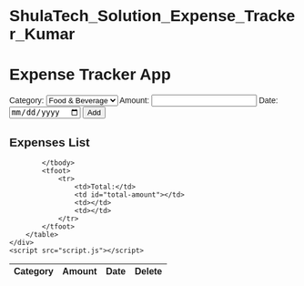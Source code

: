 # ShulaTech_Solution_Expense_Tracker_Kumar


<!DOCTYPE html>
<html lang="en">
<head>
    <meta charset="UTF-8">
    <meta http-equiv="X-UA-Compatible" content="IE=edge">
    <meta name="viewport" content="width=device-width, initial-scale=1.0">
    <link rel="stylesheet" href="style.css">
    <title>Expense Tracker App</title>
</head>
<style>body {
    font-family: Arial, sans-serif;
    margin: 0;
  }
  
  h1, h2 {
    text-align: center;
  }
  
  .input-section {
    display: flex;
    flex-direction: row;
    justify-content: space-between;
    align-items: center;
    padding: 10px;
  }
  
  .input-section label {
    font-weight: bold;
    margin-right: 10px;
  }
  
  .input-section input[type="number"], .input-section input[type="date"] {
    padding: 5px;
    margin-right: 10px;
  }
  
  .input-section button {
    padding: 5px 10px;
    background-color: #4CAF50;
    color: white;
    border: none;
    border-radius: 4px;
    cursor: pointer;
  }
  
  .expenses-list {
    margin: 20px;
  }
  
  table {
    width: 100%;
    border-collapse: collapse;
  }
  
  th, td {
    border: 1px solid #ddd;
    padding: 8px;
    text-align: left;
  }
  
  th {
    background-color: #4CAF50;
    color: white;
  }
  
  tfoot td {
    font-weight: bold;
  }
  
  .delete-btn {
    padding: 5px 10px;
    background-color: #f44336;
    color: white;
    border: none;
    border-radius: 4px;
    cursor: pointer;
  }
</style>

<body>
    <h1>Expense Tracker App</h1>
    <div class="input-section">
        <label for="category-select">Category:</label>
        <select id="category-select">
            <option value="Food & Beverage">Food & Beverage</option>
            <option value="Rent">Rent</option>
            <option value="Transport">Transport</option>
            <option value="Relaxing">Relaxing</option>
        </select>
        <label for="amount-input">Amount:</label>
        <input type="number" id="amount-input">
        <label for="date-input">Date:</label>
        <input type="date" id="date-input">
        <button id="add-btn">Add</button>
    </div>
    <div class="expenses-list">
        <h2>Expenses List</h2>
        <table>
            <thead>
                <tr>
                    <th>Category</th>
                    <th>Amount</th>
                    <th>Date</th>
                    <th>Delete</th>
                </tr>
            </thead>
            <tbody id="expnese-table-body">

            </tbody>
            <tfoot>
                <tr>
                    <td>Total:</td>
                    <td id="total-amount"></td>
                    <td></td>
                    <td></td>
                </tr>
            </tfoot>
        </table>
    </div>
    <script src="script.js"></script>
</body>


</html>

<script>let expenses = [];
    let totalAmount = 0;
    
    const categorySelect = document.getElementById('category-select');
    const amountInput = document.getElementById('amount-input');
    const dateInput = document.getElementById('date-input');
    const addBtn = document.getElementById('add-btn');
    const expensesTableBody = document.getElementById('expnese-table-body');
    const totalAmountCell = document.getElementById('total-amount');
    
    addBtn.addEventListener('click', function() {
        const category = categorySelect.value;
        const amount = Number(amountInput.value);
        const date = dateInput.value;
    
        if (category === '') {
            alert('Please select a category');
            return;
        }
        if (isNaN(amount) || amount <=0 ) {
            alert('Please enter a valid amoun')
            return;
        }
        if(date === '') {
            alert('Please select a date')
            return;
        }
        expenses.push({category, amount, date});
    
        totalAmount += amount;
        totalAmountCell.textContent = totalAmount;
    
        const newRow = expensesTableBody.insertRow();
    
        const categoryCell = newRow.insertCell();
        const amountCell = newRow.insertCell();
        const dateCell = newRow.insertCell();
        const deleteCell = newRow.insertCell();
        const deleteBtn = document.createElement('button');
    
        deleteBtn.textContent = 'Delete';
        deleteBtn.classList.add('delete-btn');
        deleteBtn.addEventListener('click', function() {
            expenses.splice(expenses.indexOf(expense), 1);
    
            totalAmount -= expense.amount;
            totalAmountCell.textContent = totalAmount;
    
            expensesTableBody.removeChild(newRow);
        });
    
        const expense = expenses[expenses.length - 1];
        categoryCell.textContent = expense.category;
        amountCell.textContent = expense.amount;
        dateCell.textContent = expense.date;
        deleteCell.appendChild(deleteBtn);
    
    });
    
    for (const expense of expenses) {
        totalAmount += expense.amount;
        totalAmountCell.textContent = totalAmount;
    
        const newRow = expensesTableBody.inserRow();
        const categoryCell = newRow.insertCell();
        const amountCell = newRow.insertCell();
        const dateCell = newRow.insertCell();
        const deleteCell = newRow.insertCell();
        const deleteBtn = document.createElement('button');
        deleteBtn.textContent = 'Delete';
        deleteBtn.classList.add('delete-btn');
        deleteBtn.addEventListener('click', function() {
            expenses.splice(expenses.indexOf(expense), 1);
    
            totalAmount -= expense.amount;
            totalAmountCell.textContent = totalAmount;
    
            expensesTableBody.removeChild(newRow);
        });
        categoryCell.textContent = expense.category;
        amountCell.textContent = expense.amount;
        dateCell.textContent = expense.date;
        deleteCell.appendChild(deleteBtn);
    }</script>

